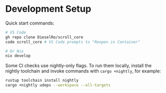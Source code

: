 # Development Setup

Quick start commands:

```bash
# VS Code
gh repo clone DieselRo/scroll_core
code scroll_core # VS Code prompts to "Reopen in Container"

# Or Nix
nix develop
```

Some CI checks use nightly-only flags. To run them locally, install the nightly
toolchain and invoke commands with `cargo +nightly`, for example:

```bash
rustup toolchain install nightly
cargo +nightly udeps --workspace --all-targets
```

